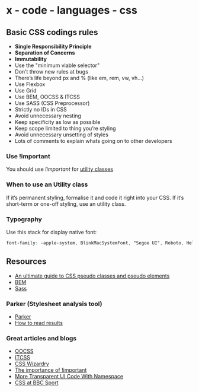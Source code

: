 # x - code - languages - css

## Basic CSS codings rules

*   **Single Responsibility Principle**
*   **Separation of Concerns**
*   **Immutability**
*   Use the "minimum viable selector"
*   Don’t throw new rules at bugs
*   There’s life beyond px and % (like em, rem, vw, vh...)
*   Use Flexbox
*   Use Grid
*   Use BEM, OOCSS & ITCSS
*   Use SASS (CSS Preprocessor)
*   Strictly no IDs in CSS
*   Avoid unnecessary nesting
*   Keep specificity as low as possible
*   Keep scope limited to thing you’re styling
*   Avoid unnecessary unsetting of styles
*   Lots of comments to explain whats going on to other developers

### Use !important

You should use *!important* for [utility classes](http://csswizardry.com/2015/03/more-transparent-ui-code-with-namespaces/#the-namespaces)

### When to use an Utility class

If it’s permanent styling, formalise it and code it right into your CSS. If
it’s short-term or one-off styling, use an utility class.

### Typography

Use this stack for display native font:
```css
font-family: -apple-system, BlinkMacSystemFont, "Segoe UI", Roboto, Helvetica, Arial, sans-serif, "Apple Color Emoji", "Segoe UI Emoji", "Segoe UI Symbol";
```

## Resources

*   [An ultimate guide to CSS pseudo classes and pseudo elements](https://www.smashingmagazine.com/2016/05/an-ultimate-guide-to-css-pseudo-classes-and-pseudo-elements/)
*   [BEM](https://en.bem.info/)
*   [Sass](http://sass-lang.com/)

### Parker (Stylesheet analysis tool)

*   [Parker](https://github.com/katiefenn/parker/)
*   [How to read results](http://csswizardry.com/2016/06/improving-your-css-with-parker/)

### Great articles and blogs

*   [OOCSS](http://www.stubbornella.org/content/2010/06/25/the-media-object-saves-hundreds-of-lines-of-code/)
*   [ITCSS](http://www.creativebloq.com/web-design/manage-large-scale-web-projects-new-css-architecture-itcss-41514731)
*   [CSS Wizardry](http://csswizardry.com/)
*   [The importance of !important](http://csswizardry.com/2016/05/the-importance-of-important/)
*   [More Transparent UI Code With Namespace](http://csswizardry.com/2015/03/more-transparent-ui-code-with-namespaces/)
*   [CSS at BBC Sport](https://medium.com/@shaunbent/css-at-bbc-sport-part-1-bab546184e66#.mbtvlw6oq)
